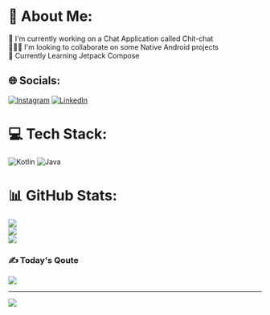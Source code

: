 # 💫 About Me:
🔭 I'm currently working on a  Chat Application called Chit-chat<br>🧑‍🤝‍🧑 I'm looking to collaborate on some Native Android projects<br>🌿 Currently Learning Jetpack Compose


## 🌐 Socials:
[![Instagram](https://img.shields.io/badge/Instagram-%23E4405F.svg?logo=Instagram&logoColor=white)](https://instagram.com/ihharsh) [![LinkedIn](https://img.shields.io/badge/LinkedIn-%230077B5.svg?logo=linkedin&logoColor=white)](https://linkedin.com/in/ihharsh) 

# 💻 Tech Stack:
![Kotlin](https://img.shields.io/badge/kotlin-%230095D5.svg?style=for-the-badge&logo=kotlin&logoColor=white) ![Java](https://img.shields.io/badge/java-%23ED8B00.svg?style=for-the-badge&logo=java&logoColor=white)
# 📊 GitHub Stats:
![](https://github-readme-stats.vercel.app/api?username=ihharsh&theme=midnight-purple&hide_border=false&include_all_commits=true&count_private=true)<br/>
![](https://github-readme-streak-stats.herokuapp.com/?user=ihharsh&theme=midnight-purple&hide_border=false)<br/>
![](https://github-readme-stats.vercel.app/api/top-langs/?username=ihharsh&theme=midnight-purple&hide_border=false&include_all_commits=true&count_private=true&layout=compact)

### ✍️ Today's Qoute
![](https://quotes-github-readme.vercel.app/api?type=horizontal&theme=radical)

---
[![](https://visitcount.itsvg.in/api?id=ihharsh&icon=0&color=1)](https://visitcount.itsvg.in)

<!-- Proudly created with GPRM ( https://gprm.itsvg.in ) -->
